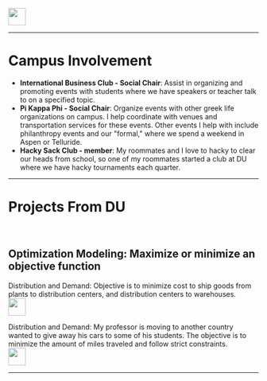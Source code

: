 <a name="top"></a>

[<img src="https://user-images.githubusercontent.com/91146906/152112781-2de05074-70b1-436b-9bfb-860890cc1de1.svg" height="35"/>](/README.md/#top)
<hr>

# Campus Involvement

<ul>
  <li><b>International Business Club - Social Chair</b>: Assist in organizing and promoting events with students where we have speakers or teacher talk to on a specified topic.</li>
  <li><b>Pi Kappa Phi - Social Chair</b>: Organize events with other greek life organizations on campus. I help coordinate with venues and transportation services for these events. Other events I help with include philanthropy events and our "formal," where we spend a weekend in Aspen or Telluride. </li>
  <li><b>Hacky Sack Club - member</b>: My roommates and I love to hacky to clear our heads from school, so one of my roommates started a club at DU where we have hacky tournaments each quarter. </li>
</ul>
<hr>

# Projects From DU
<br>

## Optimization Modeling: Maximize or minimize an objective function

Distribution and Demand: Objective is to minimize cost to ship goods from plants to distribution centers, and distribution centers to warehouses.
<br>[<img src="https://user-images.githubusercontent.com/91146906/152109152-fbd18f8c-4c42-46f6-97cc-631c298e7eac.svg" height="35"/>](/UrbaczewskisPutters.ipynb/#top)

Distribution and Demand: My professor is moving to another country wanted to give away his cars to some of his students. The objective is to minimize the amount of miles traveled and follow strict constraints. 
<br>[<img src="https://user-images.githubusercontent.com/91146906/152109152-fbd18f8c-4c42-46f6-97cc-631c298e7eac.svg" height="35"/>](/INFO3440Homework2.ipynb/#top)
<hr>




